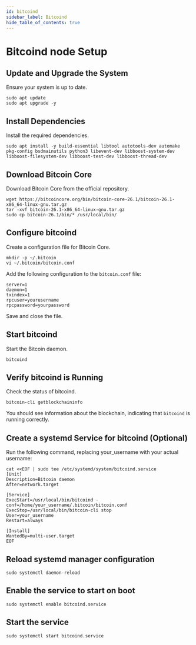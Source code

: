 ```yaml
---
id: bitcoind
sidebar_label: Bitcoind
hide_table_of_contents: true
---
```

# Bitcoind node Setup

## Update and Upgrade the System

Ensure your system is up to date.

```
sudo apt update
sudo apt upgrade -y
```

## Install Dependencies

Install the required dependencies.

```
sudo apt install -y build-essential libtool autotools-dev automake pkg-config bsdmainutils python3 libevent-dev libboost-system-dev libboost-filesystem-dev libboost-test-dev libboost-thread-dev
```


## Download Bitcoin Core

Download Bitcoin Core from the official repository.

```
wget https://bitcoincore.org/bin/bitcoin-core-26.1/bitcoin-26.1-x86_64-linux-gnu.tar.gz
tar -xvf bitcoin-26.1-x86_64-linux-gnu.tar.gz
sudo cp bitcoin-26.1/bin/* /usr/local/bin/
```

## Configure bitcoind

Create a configuration file for Bitcoin Core.

```
mkdir -p ~/.bitcoin
vi ~/.bitcoin/bitcoin.conf
```

Add the following configuration to the `bitcoin.conf` file:

```
server=1
daemon=1
txindex=1
rpcuser=yourusername
rpcpassword=yourpassword
```

Save and close the file.

## Start bitcoind

Start the Bitcoin daemon.

```
bitcoind
```

## Verify bitcoind is Running

Check the status of bitcoind.

```
bitcoin-cli getblockchaininfo
```

You should see information about the blockchain, indicating that `bitcoind` is running correctly.

## Create a systemd Service for bitcoind (Optional)
Run the following command, replacing your_username with your actual username:
```
cat <<EOF | sudo tee /etc/systemd/system/bitcoind.service
[Unit]
Description=Bitcoin daemon
After=network.target

[Service]
ExecStart=/usr/local/bin/bitcoind -conf=/home/your_username/.bitcoin/bitcoin.conf
ExecStop=/usr/local/bin/bitcoin-cli stop
User=your_username
Restart=always

[Install]
WantedBy=multi-user.target
EOF
```

## Reload systemd manager configuration

```
sudo systemctl daemon-reload
```

## Enable the service to start on boot

```
sudo systemctl enable bitcoind.service
```

## Start the service

```
sudo systemctl start bitcoind.service
```